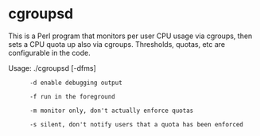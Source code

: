 # cgroupsd
This is a Perl program that monitors per user CPU usage via cgroups, then sets a CPU quota up also via cgroups. Thresholds, quotas, etc are configurable in the code.

Usage: ./cgroupsd [-dfms]

          -d enable debugging output

          -f run in the foreground

          -m monitor only, don't actually enforce quotas

          -s silent, don't notify users that a quota has been enforced

